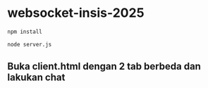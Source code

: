 # websocket-insis-2025

```bash
npm install
```

```bash
node server.js
```

## Buka client.html dengan 2 tab berbeda dan lakukan chat
